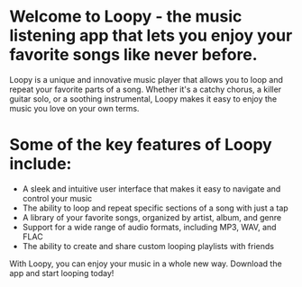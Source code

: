 # Welcome to Loopy - the music listening app that lets you enjoy your favorite songs like never before.

Loopy is a unique and innovative music player that allows you to loop and repeat your favorite parts of a song. Whether it's a catchy chorus, a killer guitar solo, or a soothing instrumental, Loopy makes it easy to enjoy the music you love on your own terms.

# Some of the key features of Loopy include:

* A sleek and intuitive user interface that makes it easy to navigate and control your music
* The ability to loop and repeat specific sections of a song with just a tap
* A library of your favorite songs, organized by artist, album, and genre
* Support for a wide range of audio formats, including MP3, WAV, and FLAC
* The ability to create and share custom looping playlists with friends

With Loopy, you can enjoy your music in a whole new way. Download the app and start looping today!
